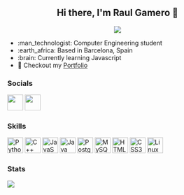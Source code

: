 <h2 align="center">
Hi there, I'm Raul Gamero 👋
</h2>
<p align="center">
  <img src="https://komarev.com/ghpvc/?username=raulgamero&color=green"></img>
</p>
<ul>
  <li> :man_technologist: Computer Engineering student </li>
  <li> :earth_africa: Based in Barcelona, Spain </li>
  <li> :brain: Currently learning Javascript</li>
  <li> 🚀 Checkout my <a href="https://raulgamero.github.io/">Portfolio</a></li>
</ul>
<h3>
Socials
</h3>
<a href="https://www.linkedin.com/in/raul-gamero-26197924a/" target="_blank" rel="noreferrer"><img src="https://cdn.jsdelivr.net/gh/devicons/devicon/icons/linkedin/linkedin-original.svg" width="36" height="36" /></a>
<a href="https://stackoverflow.com/users/21781844/raul-gamero" target="_blank" rel="noreferrer"><img src="https://upload.wikimedia.org/wikipedia/commons/thumb/e/ef/Stack_Overflow_icon.svg/768px-Stack_Overflow_icon.svg.png" width="36" height="36"/></a>
<h3>
Skills
</h3>
<p>
  <a href="https://www.python.org/" target="_blank" rel="noreferrer"><img src="https://cdn.cdnlogo.com/logos/p/3/python.svg" width="36" height="36" alt="Python" /></a>
  <a href="https://docs.microsoft.com/en-us/cpp/?view=msvc-170" target="_blank" rel="noreferrer"><img src="https://cdn.cdnlogo.com/logos/c/76/c.svg" width="36" height="36" alt="C++" /></a>
  <a href="https://en.wikipedia.org/wiki/JavaScript" target="_blank" rel="noreferrer"><img src="https://cdn.jsdelivr.net/gh/devicons/devicon/icons/javascript/javascript-original.svg" width="36" height="36" alt="JavaScript" /></a>
  <a href="https://www.java.com/es/" target="_blank" rel="noreferrer"><img src="https://cdn.jsdelivr.net/gh/devicons/devicon/icons/java/java-original.svg" width="36" height="36" alt="Java" /></a>
  <a href="https://www.postgresql.org/" target="_blank" rel="noreferrer"><img src="https://raw.githubusercontent.com/danielcranney/readme-generator/main/public/icons/skills/postgresql-colored.svg" width="36" height="36" alt="PostgreSQL" /></a>
  <a href="https://www.mysql.com/" target="_blank" rel="noreferrer"><img src="https://raw.githubusercontent.com/danielcranney/readme-generator/main/public/icons/skills/mysql-colored.svg" width="36" height="36" alt="MySQL" /></a>
  <a href="https://developer.mozilla.org/en-US/docs/Glossary/HTML5" target="_blank" rel="noreferrer"><img src="https://raw.githubusercontent.com/danielcranney/readme-generator/main/public/icons/skills/html5-colored.svg" width="36" height="36" alt="HTML5" /></a>
  <a href="https://www.w3.org/TR/CSS/#css" target="_blank" rel="noreferrer"><img src="https://raw.githubusercontent.com/danielcranney/readme-generator/main/public/icons/skills/css3-colored.svg" width="36" height="36" alt="CSS3" /></a>
    <a href="https://www.linux.org/" target="_blank" rel="noreferrer"><img src="https://upload.wikimedia.org/wikipedia/commons/3/35/Tux.svg" width="36" height="36" alt="Linux" /></a> 
</p>
<h3>Stats</h3>
<img src="https://github-profile-trophy.vercel.app/?username=raulgamero-ma&theme=onedark">
